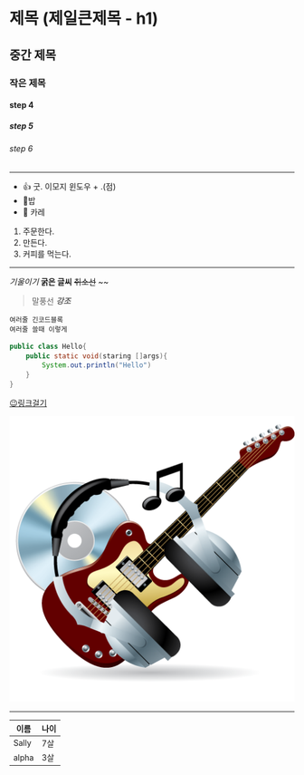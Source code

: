 
# 제목 (제일큰제목 - h1) 
## 중간 제목 
### 작은 제목 
#### step 4
##### step 5 
###### step 6  
 
 <!-- 주석 : 제목 h1~h6--> 

 ---
- 👍 굿. 이모지 윈도우 + .(점) 
- 🍚밥 
- 🍛 카레


1. 주문한다.
2. 만든다. 
3. 커피를 먹는다. 

---
*기울이기* 
**굵은 글씨**
~~취소선~~    ~~
> 말풍선
  **_강조_** 


  

```
여러줄 긴코드블록
여러줄 쓸때 이렇게
```


```java 
public class Hello{
    public static void(staring []args){
        System.out.println("Hello")
    }
}
```




[😉링크걸기](https://github.com/HSH703/fullstack.-d._seunghyun) 

![프로필](./guitar.png) 

---

|이름|나이|
|-|-|
|Sally|7살|
|alpha|3살|

